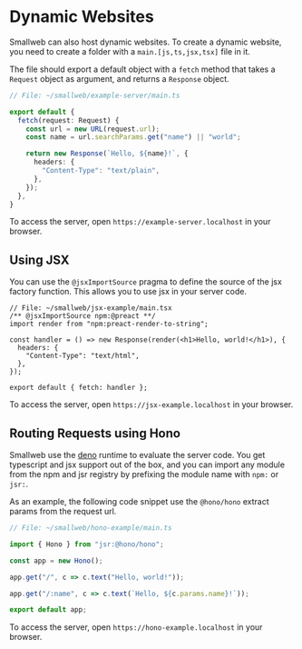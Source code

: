 # Dynamic Websites

Smallweb can also host dynamic websites. To create a dynamic website, you need to create a folder with a `main.[js,ts,jsx,tsx]` file in it.

The file should export a default object with a `fetch` method that takes a `Request` object as argument, and returns a `Response` object.

```ts
// File: ~/smallweb/example-server/main.ts

export default {
  fetch(request: Request) {
    const url = new URL(request.url);
    const name = url.searchParams.get("name") || "world";

    return new Response(`Hello, ${name}!`, {
      headers: {
        "Content-Type": "text/plain",
      },
    });
  },
}
```

To access the server, open `https://example-server.localhost` in your browser.

## Using JSX

You can use the `@jsxImportSource` pragma to define the source of the jsx factory function. This allows you to use jsx in your server code.

```tsx
// File: ~/smallweb/jsx-example/main.tsx
/** @jsxImportSource npm:@preact **/
import render from "npm:preact-render-to-string";

const handler = () => new Response(render(<h1>Hello, world!</h1>), {
  headers: {
    "Content-Type": "text/html",
  },
});

export default { fetch: handler };
```

To access the server, open `https://jsx-example.localhost` in your browser.

## Routing Requests using Hono

Smallweb use the [deno](https://deno.com) runtime to evaluate the server code. You get typescript and jsx support out of the box, and you can import any module from the npm and jsr registry by prefixing the module name with `npm:` or `jsr:`.

As an example, the following code snippet use the `@hono/hono` extract params from the request url.

```jsx
// File: ~/smallweb/hono-example/main.ts

import { Hono } from "jsr:@hono/hono";

const app = new Hono();

app.get("/", c => c.text("Hello, world!"));

app.get("/:name", c => c.text(`Hello, ${c.params.name}!`));

export default app;
```

To access the server, open `https://hono-example.localhost` in your browser.
